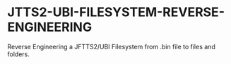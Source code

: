 # JTTS2-UBI-FILESYSTEM-REVERSE-ENGINEERING
Reverse Engineering a JFTTS2/UBI Filesystem from .bin file to files and folders.
